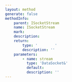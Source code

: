 ```yaml
---
layout: method
generate: false
methodInfo:
    parent: ISocketStream
    name: ISocketStream
    mark:  
    description: 
    return:
        type: '        '
        description: ''
    parameters:
        - name: stream
          type: 'DataSocket&'
          default: 
          description: ''
---
```

